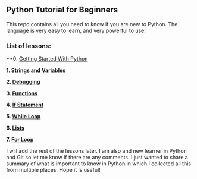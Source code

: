 ## Python Tutorial for Beginners

This repo contains all you need to know if you are new to Python. The language is very easy to learn, and very powerful to use!

### List of lessons:

**0. [Getting Started With Python]()

**1. [Strings and Variables](https://github.com/mustafarrag/all-i-need-is-python/blob/master/%231_Strings_Variables.ipynb)**

**2. [Debugging](https://github.com/mustafarrag/all-i-need-is-python/blob/master/%232_Debugging.ipynb)**

**3. [Functions](https://github.com/mustafarrag/all-i-need-is-python/blob/master/%233_Functions.ipynb)**

**4. [If Statement](https://github.com/mustafarrag/all-i-need-is-python/blob/master/%234_If.ipynb)**

**5. [While Loop](https://github.com/mustafarrag/all-i-need-is-python/blob/master/%235_While.ipynb)**

**6. [Lists](https://github.com/mustafarrag/all-i-need-is-python/blob/master/%236_Lists.ipynb)**

**7. [For Loop](https://github.com/mustafarrag/all-i-need-is-python/blob/master/%237_For.ipynb)**

I will add the rest of the lessons later. I am also and new learner in Python and Git so let me know if there are any comments. I just wanted to share a summary of what is important to know in Python in which I collected all this from multiple places. Hope it is useful!
